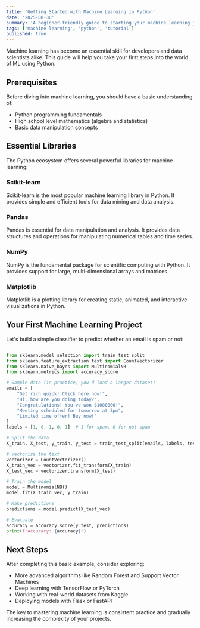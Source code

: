 ```yaml
---
title: 'Getting Started with Machine Learning in Python'
date: '2025-08-30'
summary: 'A beginner-friendly guide to starting your machine learning journey with Python.'
tags: ['machine learning', 'python', 'tutorial']
published: true
---
```


Machine learning has become an essential skill for developers and data scientists alike. This guide will help you take your first steps into the world of ML using Python.

## Prerequisites

Before diving into machine learning, you should have a basic understanding of:

- Python programming fundamentals
- High school level mathematics (algebra and statistics)
- Basic data manipulation concepts

## Essential Libraries

The Python ecosystem offers several powerful libraries for machine learning:

### Scikit-learn

Scikit-learn is the most popular machine learning library in Python. It provides simple and efficient tools for data mining and data analysis.

### Pandas

Pandas is essential for data manipulation and analysis. It provides data structures and operations for manipulating numerical tables and time series.

### NumPy

NumPy is the fundamental package for scientific computing with Python. It provides support for large, multi-dimensional arrays and matrices.

### Matplotlib

Matplotlib is a plotting library for creating static, animated, and interactive visualizations in Python.

## Your First Machine Learning Project

Let's build a simple classifier to predict whether an email is spam or not:

```python

from sklearn.model_selection import train_test_split
from sklearn.feature_extraction.text import CountVectorizer
from sklearn.naive_bayes import MultinomialNB
from sklearn.metrics import accuracy_score

# Sample data (in practice, you'd load a larger dataset)
emails = [
    "Get rich quick! Click here now!",
    "Hi, how are you doing today?",
    "Congratulations! You've won $1000000!",
    "Meeting scheduled for tomorrow at 3pm",
    "Limited time offer! Buy now!"
]
labels = [1, 0, 1, 0, 1]  # 1 for spam, 0 for not spam

# Split the data
X_train, X_test, y_train, y_test = train_test_split(emails, labels, test_size=0.2)

# Vectorize the text
vectorizer = CountVectorizer()
X_train_vec = vectorizer.fit_transform(X_train)
X_test_vec = vectorizer.transform(X_test)

# Train the model
model = MultinomialNB()
model.fit(X_train_vec, y_train)

# Make predictions
predictions = model.predict(X_test_vec)

# Evaluate
accuracy = accuracy_score(y_test, predictions)
print(f"Accuracy: {accuracy}")
```

## Next Steps

After completing this basic example, consider exploring:

- More advanced algorithms like Random Forest and Support Vector Machines
- Deep learning with TensorFlow or PyTorch
- Working with real-world datasets from Kaggle
- Deploying models with Flask or FastAPI

The key to mastering machine learning is consistent practice and gradually increasing the complexity of your projects.

